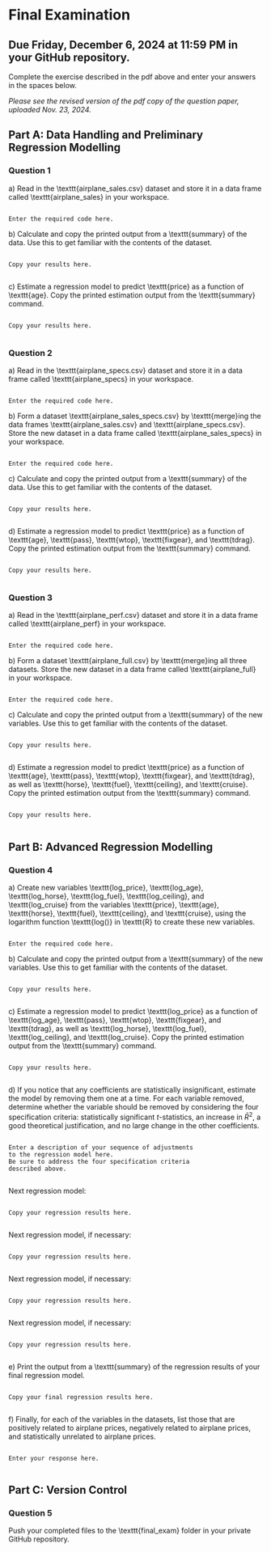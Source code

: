 # Final Examination

## Due Friday, December 6, 2024 at 11:59 PM in your GitHub repository.

Complete the exercise described in the pdf above and enter your answers in 
the spaces below.

*Please see the revised version of the pdf copy of the question paper, uploaded Nov. 23, 2024.*

## Part A: Data Handling and Preliminary Regression Modelling

### Question 1

a) Read in the \texttt{airplane\_sales.csv} dataset and store it in a data frame called \texttt{airplane\_sales} in your workspace. 


```

Enter the required code here.

```

b) Calculate and copy the printed output from a \texttt{summary} of the data. 
Use this to get familiar with the contents of the dataset. 


```

Copy your results here.


```

c) Estimate a regression model to predict \texttt{price} as a function of \texttt{age}. 
Copy the printed estimation output from the \texttt{summary} command. 


```

Copy your results here.


```


### Question 2

a) Read in the \texttt{airplane\_specs.csv} dataset and store it 
in a data frame called \texttt{airplane\_specs} in your workspace. 


```

Enter the required code here.

```

b)  Form a dataset \texttt{airplane\_sales\_specs.csv} 
by \texttt{merge}ing the data frames 
\texttt{airplane\_sales.csv} and \texttt{airplane\_specs.csv}. 
Store the new dataset in a data frame called 
\texttt{airplane\_sales\_specs} in your workspace. 


```

Enter the required code here.

```


c) Calculate and copy the printed output from a \texttt{summary} of the data. 
Use this to get familiar with the contents of the dataset. 


```

Copy your results here.


```


d) Estimate a regression model to predict \texttt{price} as a function of 
\texttt{age}, \texttt{pass}, \texttt{wtop}, \texttt{fixgear}, 
and \texttt{tdrag}. 
Copy the printed estimation output from the \texttt{summary} command. 


```

Copy your results here.


```




### Question 3

a) Read in the \texttt{airplane\_perf.csv} dataset and store it 
in a data frame called \texttt{airplane\_perf} in your workspace. 


```

Enter the required code here.

```

b) Form a dataset \texttt{airplane\_full.csv} 
by \texttt{merge}ing all three datasets. 
Store the new dataset 
in a data frame called \texttt{airplane\_full} in your workspace. 


```

Enter the required code here.

```

c) Calculate and copy the printed output from a \texttt{summary} 
of the new variables. 
Use this to get familiar with the contents of the dataset. 


```

Copy your results here.


```


d) Estimate a regression model to predict \texttt{price} as a function of 
\texttt{age}, \texttt{pass}, \texttt{wtop}, \texttt{fixgear}, 
and \texttt{tdrag}, 
as well as \texttt{horse}, \texttt{fuel}, \texttt{ceiling}, and \texttt{cruise}.
Copy the printed estimation output from the \texttt{summary} command. 


```

Copy your results here.


```






## Part B: Advanced Regression Modelling


### Question 4

a) Create new variables 
	\texttt{log\_price}, \texttt{log\_age}, \texttt{log\_horse}, 
	\texttt{log\_fuel}, \texttt{log\_ceiling}, and \texttt{log\_cruise}
	from the variables 
	\texttt{price}, \texttt{age}, \texttt{horse}, 
	\texttt{fuel}, \texttt{ceiling}, and \texttt{cruise}, 
	using the logarithm function \texttt{log()} in \texttt{R} 
	to create these new variables. 


```

Enter the required code here.

```

b) Calculate and copy the printed output from a \texttt{summary} 
of the new variables. 
Use this to get familiar with the contents of the dataset. 


```

Copy your results here.


```


c) Estimate a regression model to predict \texttt{log\_price} as a function of 
	\texttt{log\_age}, \texttt{pass}, \texttt{wtop}, \texttt{fixgear}, 
	and \texttt{tdrag}, 
	as well as 
	\texttt{log\_horse}, \texttt{log\_fuel}, \texttt{log\_ceiling}, 
	and \texttt{log\_cruise}. 
	Copy the printed estimation output from the \texttt{summary} command. 


```

Copy your results here.


```


d) If you notice that any coefficients are statistically insignificant, 
	estimate the model by removing them one at a time. 
	For each variable removed, 
	determine whether the variable should be removed 
	by considering the four specification criteria: 
		statistically significant $t$-statistics, 
		an increase in $\bar{R}^2$, 
		a good theoretical justification, and 
		no large change in the other coefficients.


```

Enter a description of your sequence of adjustments
to the regression model here.
Be sure to address the four specification criteria
described above.


```

Next regression model:

```

Copy your regression results here.


```

Next regression model, if necessary:

```

Copy your regression results here.


```

Next regression model, if necessary:

```

Copy your regression results here.


```

Next regression model, if necessary:

```

Copy your regression results here.


```



e) Print the output from a \texttt{summary} of the regression results
of your final regression model.


```

Copy your final regression results here.


```

f) Finally, for each of the variables in the datasets, 
	list those that are positively related to airplane prices,
	negatively related to airplane prices, 
	and statistically unrelated to airplane prices. 


```

Enter your response here.


```




## Part C: Version Control

### Question 5

Push your completed files to the \texttt{final\_exam} folder 
in your private GitHub repository.